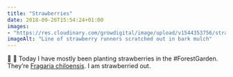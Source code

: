 ```yaml
---
title: "Strawberries"
date: 2018-09-26T15:54:24+01:00
images: 
- "https://res.cloudinary.com/growdigital/image/upload/v1544353756/strawberry-44930200131.jpg"
imageAlt: "Line of strawberry runners scratched out in bark mulch"
---
```


🍓 👀 Today I have mostly been planting strawberries in the #ForestGarden. They’re [Fragaria chiloensis](https://pfaf.org/user/plant.aspx?latinname=Fragaria+chiloensis). I am strawberried out. 
